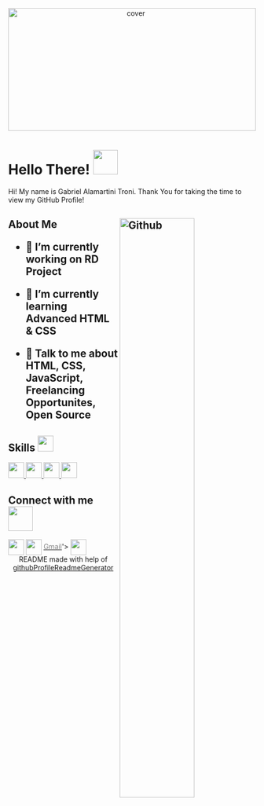 <div align="center">
<img width="100%" height = "250px" src="https://cdn.pixabay.com/photo/2018/01/14/23/12/nature-3082832_1280.jpg" alt="cover" />
</div>

<h1> Hello There! <img src = "https://raw.githubusercontent.com/rahulbanerjee26/githubProfileReadmeGenerator/main/gifs/wave.gif" width = 50px height='50px'> </h1>
<p align='center'>

</p>
<div size='20px'> Hi! My name is Gabriel Alamartini Troni. Thank You for taking the time to view my GitHub Profile!
</div>

<h2> About Me

<img width="55%" align="right" alt="Github" src="https://raw.githubusercontent.com/rahulbanerjee26/githubProfileReadmeGenerator/47a1a7b035154ce002fffc42e803b6ca8acbc4f3/gifs/git-header.svg" />


- 🔭 I’m currently working on RD Project

- 🌱 I’m currently learning Advanced HTML & CSS

- 💬 Talk to me about HTML, CSS, JavaScript, Freelancing Opportunites, Open Source 

<h2> Skills <img src = "" width = 32px height=32px> </h2>
<a href= https://github.com/aaa?tab=repositories&q=&type=&language=html&sort= > <img width ='32px' height='32px' src ='https://raw.githubusercontent.com/rahulbanerjee26/githubAboutMeGenerator/main/icons/html.svg'> </a>
<a href= https://github.com/aaa?tab=repositories&q=&type=&language=css&sort= > <img width ='32px' height='32px' src ='https://raw.githubusercontent.com/rahulbanerjee26/githubAboutMeGenerator/main/icons/css.svg'> </a>
<a href= https://github.com/aaa?tab=repositories&q=&type=&language=javascript&sort= > <img width ='32px' height='32px' src ='https://raw.githubusercontent.com/rahulbanerjee26/githubAboutMeGenerator/main/icons/javascript.svg'> </a>
<a href= https://github.com/aaa?tab=repositories&q=&type=&language=git&sort= > <img width ='32px' height='32px' src ='https://raw.githubusercontent.com/rahulbanerjee26/githubAboutMeGenerator/main/icons/git.svg'> </a>


<h2> Connect with me <img src='' width="50px" height=50px> </h2>
<a href = 'https://www.linkedin.com/in/gabriel-troni/'> <img width = '32px' align= 'center' src="https://raw.githubusercontent.com/rahulbanerjee26/githubAboutMeGenerator/main/icons/linked-in-alt.svg"/></a> 
<a href = 'https://wa.me/5569992182298'> <img width = '32px' align= 'center' src="https://logodownload.org/wp-content/uploads/2015/04/whatsapp-logo-icone.png"/></a> 
<a href = "mailto:troni.gabriel.10@gmail.com" target="_blank"><font color="gray">Gmail</font></a>'> <img width = '32px' align= 'center' src="https://www.freepngimg.com/download/gmail/66428-icons-computer-google-email-gmail-free-transparent-image-hq.png></a> 
<a href = 'aaa'> <img width = '32px' align= 'center' src="https://raw.githubusercontent.com/rahulbanerjee26/githubAboutMeGenerator/main/icons/portfolio.png"/></a> 

  
  
<footer align='center'>README made with help of <a href='https://github.com/rahulbanerjee26/githubProfileReadmeGenerator'>githubProfileReadmeGenerator</a> </footer>
